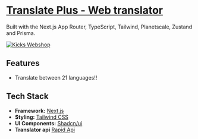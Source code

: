 # [Translate Plus - Web translator](https://kicks-webshop.vercel.app/)

Built with the Next.js App Router, TypeScript, Tailwind, Planetscale, Zustand and Prisma.

[![Kicks Webshop](./public/screenshots/product.png)](https://kicks-webshop.vercel.app/)

## Features

 - Translate between 21 languages!!

## Tech Stack

- **Framework:** [Next.js](https://nextjs.org)
- **Styling:** [Tailwind CSS](https://tailwindcss.com)
- **UI Components:** [Shadcn/ui](https://ui.shadcn.com)
- **Translator api** [Rapid Api](https://rapidapi.com/translated/api/mymemory-translation-memory/)
